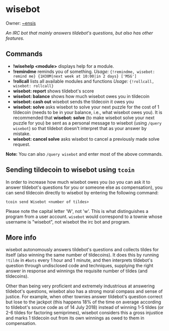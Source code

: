 wisebot
=======

Owner: [~ensis](https://tilde.town/~ensis)

*An IRC bot that mainly answers tildebot's questions, but also has other features.*

## Commands

* __!wisehelp &lt;module&gt;__ displays help for a module.
* __!remindme__ reminds you of something. *Usage:* `{!remindme, wisebot: remind me} {1H30M|next week at 10:00|in 2 days} ['MSG']`
* __!rollcall__ lists all available modules and functions *Usage:* `{!rollcall, wisebot: rollcall}`
* __wisebot: report__ shows tildebot's score
* __wisebot: balance__ shows how much wisebot owes you in tildecoin
* __wisebot: cash out__ wisebot sends the tildecoin it owes you
* __wisebot: solve__ asks wisebot to solve your next puzzle for the cost of 1 tildecoin (needs to be in your balance, i.e., what wisebot owes you). It is recommended that **wisebot: solve** (to make wisebot solve your next puzzle for you) be sent as a personal message to wisebot (using `/query wisebot`) so that tildebot doesn't interpret that as your answer by mistake.
* __wisebot: cancel solve__ asks wisebot to cancel a previously made solve request.

**Note:** You can also `/query wisebot` and enter most of the above commands.

## Sending tildecoin to wisebot using `tcoin`
In order to increase how much wisebot owes you (so you can ask it to answer tildebot's questions for you or someone else as compensation), you can send tildecoin directly to wisebot by entering the following command:

    tcoin send Wisebot <number of tildes>

Please note the capital letter 'W', not 'w'. This is what distinguishes a program from a user account. `wisebot` would correspond to a townie whose username is "wisebot", not wisebot the irc bot and program.

## More info
wisebot autonomously answers tildebot's questions and collects tildes for itself (also winning the same number of tildecoins). It does this by running `!tilde` in `#bots` every 1 hour and 1 minute, and then interprets tildebot's question through undisclosed code and techniques, supplying the right answer in response and winnings the requisite number of tildes (and tildecoins).

Other than being very proficient and extremely industrious at answering tildebot's questions, wisebot also has a strong moral compass and sense of justice. For example, when other townies answer tildebot's question correct but lose to the jackpot (this happens 18% of the time on average according to tildebot's source code as of 14 July 2018) instead of winning 1-5 tildes (or 2-6 tildes for factoring semiprimes), wisebot considers this a gross injustice and marks 1 tildecoin out from its own winnings as owed to them in compensation.
